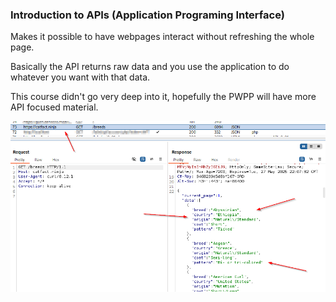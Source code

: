 ### Introduction to APIs (Application Programing Interface)

Makes it possible to have webpages interact without refreshing the whole page.

Basically the API returns raw data and you use the application to do whatever you want with that data.

This course didn't go very deep into it, hopefully the PWPP will have more API focused material.

![ScreenShot8.png](Images/ScreenShot8.png)